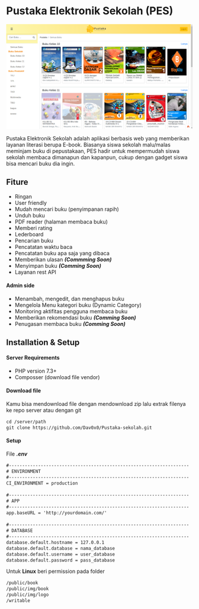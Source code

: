 # Pustaka Elektronik Sekolah (PES)
![Tampilan depan](public/img/viewPage.png)

Pustaka Elektronik Sekolah adalah aplikasi berbasis web yang memberikan layanan literasi berupa E-book. Biasanya siswa sekolah malu/malas meminjam buku di pepustakaan, PES hadir untuk mempermudah siswa sekolah membaca dimanapun dan kapanpun, cukup dengan gadget siswa bisa mencari buku dia ingin. 

## Fiture
* Ringan
* User friendly
* Mudah mencari buku (penyimpanan rapih)
* Unduh buku
* PDF reader (halaman membaca buku)
* Memberi rating
* Lederboard 
* Pencarian buku
* Pencatatan waktu baca
* Pencatatan buku apa saja yang dibaca
* Memberikan ulasan ***(Commming Soon)***
* Menyimpan buku ***(Comming Soon)***
* Layanan rest API

#### Admin side
* Menambah, mengedit, dan menghapus buku
* Mengelola Menu kategori buku (Dynamic Category)
* Monitoring aktifitas pengguna membaca buku
* Memberikan rekomendasi buku ***(Comming Soon)***
* Penugasan membaca buku ***(Comming Soon)***

## Installation & Setup

#### Server Requirements

* PHP version 7.3+
* Composser (download file vendor)

#### Download file
Kamu bisa mendownload file dengan mendownload zip lalu extrak filenya ke repo server atau dengan git
```
cd /server/path
git clone https://github.com/Dav0x0/Pustaka-sekolah.git
```

#### Setup
File ***.env***
````
#--------------------------------------------------------------------
# ENVIRONMENT
#--------------------------------------------------------------------
CI_ENVIRONMENT = production

#--------------------------------------------------------------------
# APP
#--------------------------------------------------------------------
app.baseURL = 'http://yourdomain.com/'

#--------------------------------------------------------------------
# DATABASE
#--------------------------------------------------------------------
database.default.hostname = 127.0.0.1
database.default.database = nama_database
database.default.username = user_database
database.default.password = pass_database
````
Untuk **Linux** beri permission pada folder 
```
/public/book
/public/img/book
/public/img/logo
/writable
```
